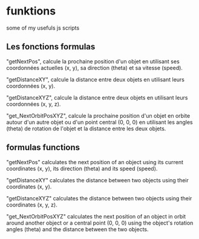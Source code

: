 # funktions
some of my usefuls js scripts

## Les fonctions formulas 

"getNextPos", calcule la prochaine position d'un objet en utilisant ses coordonnées actuelles (x, y), sa direction (theta) et sa vitesse (speed).

"getDistanceXY", calcule la distance entre deux objets en utilisant leurs coordonnées (x, y).

"getDistanceXYZ", calcule la distance entre deux objets en utilisant leurs coordonnées (x, y, z).

"get_NextOrbitPosXYZ", calcule la prochaine position d'un objet en orbite autour d'un autre objet ou d'un point central (0, 0, 0) en utilisant les angles (theta) de rotation de l'objet et la distance entre les deux objets.

## formulas functions

"getNextPos" calculates the next position of an object using its current coordinates (x, y), its direction (theta) and its speed (speed).

"getDistanceXY" calculates the distance between two objects using their coordinates (x, y).

"getDistanceXYZ" calculates the distance between two objects using their coordinates (x, y, z).

"get_NextOrbitPosXYZ" calculates the next position of an object in orbit around another object or a central point (0, 0, 0) using the object's rotation angles (theta) and the distance between the two objects.
